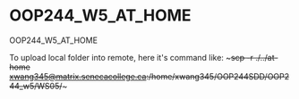 # OOP244_W5_AT_HOME
OOP244_W5_AT_HOME

To upload local folder into remote, here it's command like: ~~~scp -r ./../at-home  xwang345@matrix.senecacollege.ca:/home/xwang345/OOP244SDD/OOP244_w5/WS05/~~~
